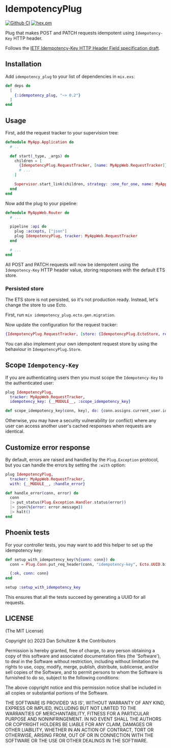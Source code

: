 # IdempotencyPlug

[![Github CI](https://github.com/danschultzer/idempotency_plug/workflows/CI/badge.svg)](https://github.com/danschultzer/idempotency_plug/actions?query=workflow%3ACI)
[![hex.pm](https://img.shields.io/hexpm/v/idempotency_plug.svg)](https://hex.pm/packages/idempotency_plug)

<!-- MDOC !-->

Plug that makes POST and PATCH requests idempotent using `Idempotency-Key` HTTP header.

Follows the [IETF Idempotency-Key HTTP Header Field specification draft](https://datatracker.ietf.org/doc/draft-ietf-httpapi-idempotency-key-header/).

<!-- MDOC !-->

## Installation

Add `idempotency_plug` to your list of dependencies in `mix.exs`:

```elixir
def deps do
  [
    {:idempotency_plug, "~> 0.2"}
  ]
end
```

## Usage

First, add the request tracker to your supervision tree:

```elixir
defmodule MyApp.Application do
  # ..

  def start(_type, _args) do
    children = [
      {IdempotencyPlug.RequestTracker, [name: MyAppWeb.RequestTracker]}
      # ...
    ]

    Supervisor.start_link(children, strategy: :one_for_one, name: MyApp.Supervisor)
  end
end
```

Now add the plug to your pipeline:

```elixir
defmodule MyAppWeb.Router do
  # ...

  pipeline :api do
    plug :accepts, ["json"]
    plug IdempotencyPlug, tracker: MyAppWeb.RequestTracker
  end

  # ...
end
```

All POST and PATCH requests will now be idempotent using the `Idempotency-Key` HTTP header value, storing responses with the default ETS store.

### Persisted store

The ETS store is not persisted, so it's not production ready. Instead, let's change the store to use Ecto.

First, run `mix idempotency_plug.ecto.gen.migration`.

Now update the configuration for the request tracker:

```elixir
{IdempotencyPlug.RequestTracker, [store: {IdempotencyPlug.EctoStore, repo: MyApp.Repo}]}
```

You can also implement your own idempotent request store by using the behaviour in `IdempotencyPlug.Store`.

## Scope `Idempotency-Key`

If you are authenticating users then you must scope the `Idempotency-Key` to the authenticated user:

```elixir
plug IdempotencyPlug,
  tracker: MyAppWeb.RequestTracker,
  idempotency_key: {__MODULE__, :scope_idempotency_key}

def scope_idempotency_key(conn, key), do: {conn.assigns.current_user.id, key}
```

Otherwise, you may have a security vulnerability (or conflict) where any user can access another user's cached responses when requests are identical.

## Customize error response

By default, errors are raised and handled by the `Plug.Exception` protocol, but you can handle the errors by setting the `:with` option:

```elixir
plug IdempotencyPlug,
  tracker: MyAppWeb.RequestTracker,
  with: {__MODULE__, :handle_error}

def handle_error(conn, error) do
  conn
  |> put_status(Plug.Exception.Handler.status(error))
  |> json(%{error: error.message})
  |> halt()
end
```

## Phoenix tests

For your controller tests, you may want to add this helper to set up the idempotency key:

```elixir
def setup_with_idempotency_key(%{conn: conn}) do
  conn = Plug.Conn.put_req_header(conn, "idempotency-key", Ecto.UUID.bingenerate())

  {:ok, conn: conn}
end
```

```elixir
setup :setup_with_idempotency_key
```

This ensures that all the tests succeed by generating a UUID for all requests.

<!-- MDOC !-->

## LICENSE

(The MIT License)

Copyright (c) 2023 Dan Schultzer & the Contributors

Permission is hereby granted, free of charge, to any person obtaining a copy of this software and associated documentation files (the 'Software'), to deal in the Software without restriction, including without limitation the rights to use, copy, modify, merge, publish, distribute, sublicense, and/or sell copies of the Software, and to permit persons to whom the Software is furnished to do so, subject to the following conditions:

The above copyright notice and this permission notice shall be included in all copies or substantial portions of the Software.

THE SOFTWARE IS PROVIDED 'AS IS', WITHOUT WARRANTY OF ANY KIND, EXPRESS OR IMPLIED, INCLUDING BUT NOT LIMITED TO THE WARRANTIES OF MERCHANTABILITY, FITNESS FOR A PARTICULAR PURPOSE AND NONINFRINGEMENT. IN NO EVENT SHALL THE AUTHORS OR COPYRIGHT HOLDERS BE LIABLE FOR ANY CLAIM, DAMAGES OR OTHER LIABILITY, WHETHER IN AN ACTION OF CONTRACT, TORT OR OTHERWISE, ARISING FROM, OUT OF OR IN CONNECTION WITH THE SOFTWARE OR THE USE OR OTHER DEALINGS IN THE SOFTWARE.
